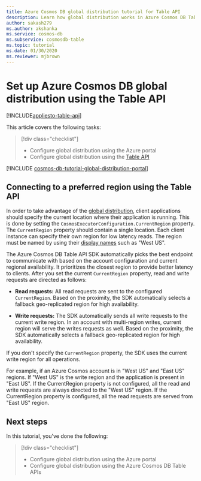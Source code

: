 ```yaml
---
title: Azure Cosmos DB global distribution tutorial for Table API
description: Learn how global distribution works in Azure Cosmos DB Table API accounts and how to configure the preferred list of regions
author: sakash279
ms.author: akshanka
ms.service: cosmos-db
ms.subservice: cosmosdb-table
ms.topic: tutorial
ms.date: 01/30/2020
ms.reviewer: mjbrown
---
```

# Set up Azure Cosmos DB global distribution using the Table API
[!INCLUDE[appliesto-table-api](../includes/appliesto-table-api.md)]

This article covers the following tasks: 

> [!div class="checklist"]
> * Configure global distribution using the Azure portal
> * Configure global distribution using the [Table API](introduction.md)

[!INCLUDE [cosmos-db-tutorial-global-distribution-portal](../includes/cosmos-db-tutorial-global-distribution-portal.md)]


## Connecting to a preferred region using the Table API

In order to take advantage of the [global distribution](../distribute-data-globally.md), client applications should specify the current location where their application is running. This is done by setting the `CosmosExecutorConfiguration.CurrentRegion` property. The `CurrentRegion` property should contain a single location. Each client instance can specify their own region for low latency reads. The region must be named by using their [display names](/previous-versions/azure/reference/gg441293(v=azure.100)) such as "West US". 

The Azure Cosmos DB Table API SDK automatically picks the best endpoint to communicate with based on the account configuration and current regional availability. It prioritizes the closest region to provide better latency to clients. After you set the current `CurrentRegion` property, read and write requests are directed as follows:

* **Read requests:** All read requests are sent to the configured `CurrentRegion`. Based on the proximity, the SDK automatically selects a fallback geo-replicated region for high availability.

* **Write requests:** The SDK automatically sends all write requests to the current write region. In an account with multi-region writes, current region will serve the writes requests as well. Based on the proximity, the SDK automatically selects a fallback geo-replicated region for high availability.

If you don't specify the `CurrentRegion` property, the SDK uses the current write region for all operations.

For example, if an Azure Cosmos account is in "West US" and "East US" regions. If "West US" is the write region and the application is present in "East US". If the CurrentRegion property is not configured, all the read and write requests are always directed to the "West US" region. If the CurrentRegion property is configured, all the read requests are served from "East US" region.

## Next steps

In this tutorial, you've done the following:

> [!div class="checklist"]
> * Configure global distribution using the Azure portal
> * Configure global distribution using the Azure Cosmos DB Table APIs
